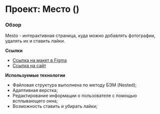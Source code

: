 
# Проект: Место ()

### Обзор

 Mesto - интерактивная страница, куда можно добавлять фотографии, удалять их и ставить лайки.

**Ссылки**

* [Ссылка на макет в Figma](https://www.figma.com/file/2cn9N9jSkmxD84oJik7xL7/JavaScript.-Sprint-4?node-id=0%3A1)
* [Ссылка на сайт](https://ninadmitrieva.github.io/mesto/)

**Используемые технологии**

* Файловая структура выполнена по методу БЭМ (Nested);
* Адаптивная верстка;
* Редактирование информации о пользователе с помощью всплывающего окна;
* Возможность ставить и убирать лайки;
